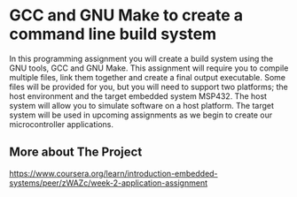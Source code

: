 # GCC and GNU Make to create a command line build system
In this programming assignment you will create a build system using the GNU tools, GCC and GNU Make. This assignment will require you to compile multiple files, link them together and create a final output executable. Some files will be provided for you, but you will need to support two platforms; the host environment and the target embedded system MSP432. The host system will allow you to simulate software on a host platform. The target system will be used in upcoming assignments as we begin to create our microcontroller applications.

## More about The Project
https://www.coursera.org/learn/introduction-embedded-systems/peer/zWAZc/week-2-application-assignment
